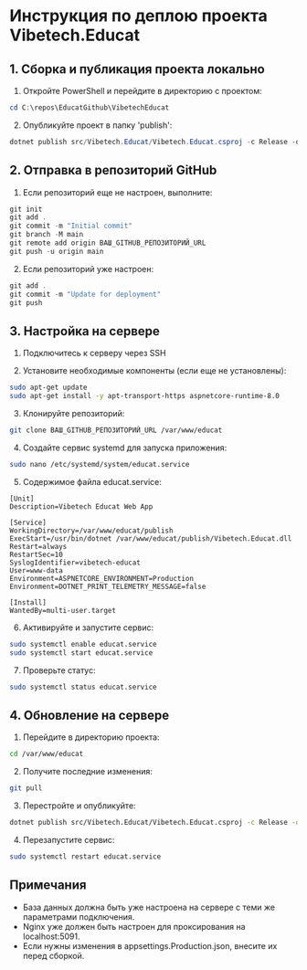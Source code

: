 # Инструкция по деплою проекта Vibetech.Educat

## 1. Сборка и публикация проекта локально

1. Откройте PowerShell и перейдите в директорию с проектом:
```powershell
cd C:\repos\EducatGithub\VibetechEducat
```

2. Опубликуйте проект в папку 'publish':
```powershell
dotnet publish src/Vibetech.Educat/Vibetech.Educat.csproj -c Release -o ./publish
```

## 2. Отправка в репозиторий GitHub

1. Если репозиторий еще не настроен, выполните:
```powershell
git init
git add .
git commit -m "Initial commit"
git branch -M main
git remote add origin ВАШ_GITHUB_РЕПОЗИТОРИЙ_URL
git push -u origin main
```

2. Если репозиторий уже настроен:
```powershell
git add .
git commit -m "Update for deployment"
git push
```

## 3. Настройка на сервере

1. Подключитесь к серверу через SSH

2. Установите необходимые компоненты (если еще не установлены):
```bash
sudo apt-get update
sudo apt-get install -y apt-transport-https aspnetcore-runtime-8.0
```

3. Клонируйте репозиторий:
```bash
git clone ВАШ_GITHUB_РЕПОЗИТОРИЙ_URL /var/www/educat
```

4. Создайте сервис systemd для запуска приложения:
```bash
sudo nano /etc/systemd/system/educat.service
```

5. Содержимое файла educat.service:
```
[Unit]
Description=Vibetech Educat Web App

[Service]
WorkingDirectory=/var/www/educat/publish
ExecStart=/usr/bin/dotnet /var/www/educat/publish/Vibetech.Educat.dll
Restart=always
RestartSec=10
SyslogIdentifier=vibetech-educat
User=www-data
Environment=ASPNETCORE_ENVIRONMENT=Production
Environment=DOTNET_PRINT_TELEMETRY_MESSAGE=false

[Install]
WantedBy=multi-user.target
```

6. Активируйте и запустите сервис:
```bash
sudo systemctl enable educat.service
sudo systemctl start educat.service
```

7. Проверьте статус:
```bash
sudo systemctl status educat.service
```

## 4. Обновление на сервере

1. Перейдите в директорию проекта:
```bash
cd /var/www/educat
```

2. Получите последние изменения:
```bash
git pull
```

3. Перестройте и опубликуйте:
```bash
dotnet publish src/Vibetech.Educat/Vibetech.Educat.csproj -c Release -o ./publish
```

4. Перезапустите сервис:
```bash
sudo systemctl restart educat.service
```

## Примечания
- База данных должна быть уже настроена на сервере с теми же параметрами подключения.
- Nginx уже должен быть настроен для проксирования на localhost:5091.
- Если нужны изменения в appsettings.Production.json, внесите их перед сборкой. 